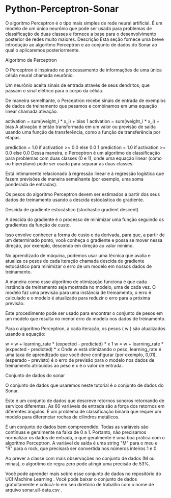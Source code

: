 # Python-Perceptron-Sonar
O algoritmo Perceptron é o tipo mais simples de rede neural artificial.  É um modelo de um único neurônio que pode ser usado para problemas de classificação de duas classes e fornece a base para o desenvolvimento posterior de redes muito maiores.
Descrição
Esta seção fornece uma breve introdução ao algoritmo Perceptron e ao conjunto de dados do Sonar ao qual o aplicaremos posteriormente.

Algoritmo de Perceptron

O Perceptron é inspirado no processamento de informações de uma única célula neural chamada neurônio.

Um neurônio aceita sinais de entrada através de seus dendritos, que passam o sinal elétrico para o corpo da célula.

De maneira semelhante, o Perceptron recebe sinais de entrada de exemplos de dados de treinamento que pesamos e combinamos em uma equação linear chamada ativação.

activation = sum(weight_i * x_i) + bias
1
activation = sum(weight_i * x_i) + bias
A ativação é então transformada em um valor ou previsão de saída usando uma função de transferência, como a função de transferência por etapas.

prediction = 1.0 if activation >= 0.0 else 0.0
1
prediction = 1.0 if activation >= 0.0 else 0.0
Dessa maneira, o Perceptron é um algoritmo de classificação para problemas com duas classes (0 e 1), onde uma equação linear (como ou hiperplano) pode ser usada para separar as duas classes.

Está intimamente relacionado à regressão linear e à regressão logística que fazem previsões de maneira semelhante (por exemplo, uma soma ponderada de entradas).

Os pesos do algoritmo Perceptron devem ser estimados a partir dos seus dados de treinamento usando a descida estocástica do gradiente.

Descida de gradiente estocástico (stochastic gradient descent)

A descida do gradiente é o processo de minimizar uma função seguindo os gradientes da função de custo.

Isso envolve conhecer a forma do custo e da derivada, para que, a partir de um determinado ponto, você conheça o gradiente e possa se mover nessa direção, por exemplo, descendo em direção ao valor mínimo.

No aprendizado de máquina, podemos usar uma técnica que avalia e atualiza os pesos de cada iteração chamada descida de gradiente estocástico para minimizar o erro de um modelo em nossos dados de treinamento.

A maneira como esse algoritmo de otimização funciona é que cada instância de treinamento seja mostrada no modelo, uma de cada vez. O modelo faz uma previsão para uma instância de treinamento, o erro é calculado e o modelo é atualizado para reduzir o erro para a próxima previsão.

Este procedimento pode ser usado para encontrar o conjunto de pesos em um modelo que resulta no menor erro do modelo nos dados de treinamento.

Para o algoritmo Perceptron, a cada iteração, os pesos ( w ) são atualizados usando a equação:

w = w + learning_rate * (expected - predicted) * x
1
w = w + learning_rate * (expected - predicted) * x
Onde w está otimizando o peso, learning_rate é uma taxa de aprendizado que você deve configurar (por exemplo, 0,01), (esperado - previsto) é o erro de previsão para o modelo nos dados de treinamento atribuídos ao peso e x é o valor de entrada.

Conjunto de dados do sonar

O conjunto de dados que usaremos neste tutorial é o conjunto de dados do Sonar.

Este é um conjunto de dados que descreve retornos sonoros retornando de serviços diferentes. As 60 variáveis ​​de entrada são a força dos retornos em diferentes ângulos. É um problema de classificação binária que requer um modelo para diferenciar rochas de cilindros metálicos.

É um conjunto de dados bem compreendido. Todas as variáveis ​​são contínuas e geralmente na faixa de 0 a 1. Portanto, não precisamos normalizar os dados de entrada, o que geralmente é uma boa prática com o algoritmo Perceptron. A variável de saída é uma string "M" para o meu e "R" para o rock, que precisará ser convertida nos números inteiros 1 e 0.

Ao prever a classe com mais observações no conjunto de dados (M ou minas), o algoritmo de regra zero pode atingir uma precisão de 53%.

Você pode aprender mais sobre esse conjunto de dados no repositório do UCI Machine Learning . Você pode baixar o conjunto de dados gratuitamente e colocá-lo em seu diretório de trabalho com o nome de arquivo sonar.all-data.csv .

